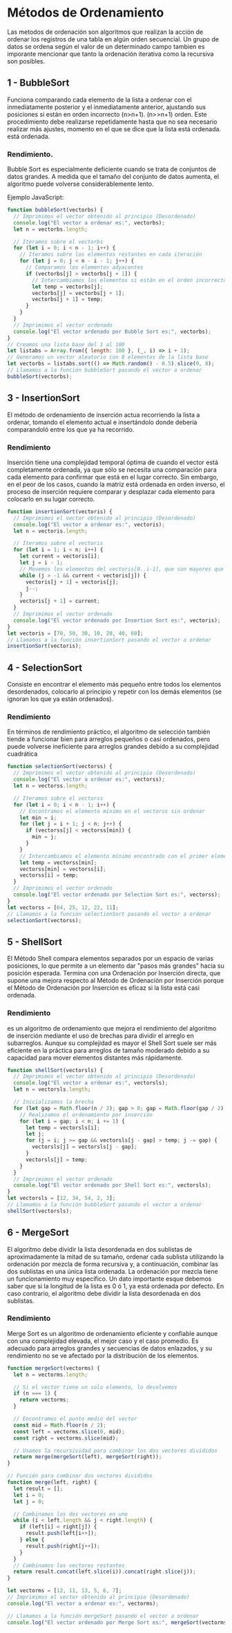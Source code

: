 Métodos de Ordenamiento
================
Las metodos de ordenación son algoritmos que realizan la acción de ordenar los registros de una tabla en algún orden secuencial. Un grupo de datos se ordena según el valor de un determinado campo tambien es imporante mencionar que tanto la ordenación iterativa como la recursiva son posibles.

## 1 - BubbleSort
Funciona comparando cada elemento de la lista a ordenar con el inmediatamente posterior y el inmediatamente anterior, ajustando sus posiciones si están en orden incorrecto (n>n+1).
(n>>n+1) orden. Este procedimiento debe realizarse repetidamente hasta que no sea necesario realizar más ajustes, momento en el que se dice que la lista está ordenada.
está ordenada.
### Rendimiento.
Bubble Sort es especialmente deficiente cuando se trata de conjuntos de datos grandes. A medida que el tamaño del conjunto de datos aumenta, el algoritmo puede volverse considerablemente lento.

Ejemplo JavaScript:

``` JavaScript
function bubbleSort(vectorbs) {
  // Imprimimos el vector obtenido al principio (Desordenado)
  console.log("El vector a ordenar es:", vectorbs);
  let n = vectorbs.length;

  // Iteramos sobre el vectorbs
  for (let i = 0; i < n - 1; i++) {
    // Iteramos sobre los elementos restantes en cada iteración
    for (let j = 0; j < n - i - 1; j++) {
      // Comparamos los elementos adyacentes
      if (vectorbs[j] > vectorbs[j + 1]) {
        // Intercambiamos los elementos si están en el orden incorrecto
        let temp = vectorbs[j];
        vectorbs[j] = vectorbs[j + 1];
        vectorbs[j + 1] = temp;
      }
    }
  }
  // Imprimimos el vector ordenado
  console.log("El vector ordenado por Bubble Sort es:", vectorbs);
}
// Creamos una lista base del 1 al 100
let listabs = Array.from({ length: 100 }, (_, i) => i + 1);
// Generamos un vector aleatorio con 8 elementos de la lista base
let vectorbs = listabs.sort(() => Math.random() - 0.5).slice(0, 8);
// Llamamos a la función bubbleSort pasando el vector a ordenar
bubbleSort(vectorbs);
```
## 3 - InsertionSort
El método de ordenamiento de inserción actua recorriendo la lista a ordenar, tomando el elemento actual e insertándolo donde debería comparandoló entre los que ya ha recorrido.
### Rendimiento
Inserción tiene una complejidad temporal óptima de cuando el vector está completamente ordenada, ya que sólo se necesita una comparación para cada elemento para confirmar que está en el lugar correcto.
Sin embargo, en el peor de los casos, cuando la matriz está ordenada en orden inverso, el proceso de inserción requiere comparar y desplazar cada elemento para colocarlo en su lugar correcto.
``` JavaScript
function insertionSort(vectoris) {
  // Imprimimos el vector obtenido al principio (Desordenado)
  console.log("El vector a ordenar es:", vectoris);
  let n = vectoris.length;

  // Iteramos sobre el vectoris
  for (let i = 1; i < n; i++) {
    let current = vectoris[i];
    let j = i - 1;
    // Movemos los elementos del vectoris[0..i-1], que son mayores que la clave, a una posición adelante de su posición actual
    while (j > -1 && current < vectoris[j]) {
      vectoris[j + 1] = vectoris[j];
      j--;
    }
    vectoris[j + 1] = current;
  }
  // Imprimimos el vector ordenado
  console.log("El vector ordenado por Insertion Sort es:", vectoris);
}
let vectoris = [70, 50, 30, 10, 20, 40, 60];
// Llamamos a la función insertionSort pasando el vector a ordenar
insertionSort(vectoris);
```
## 4 - SelectionSort
Consiste en encontrar el elemento más pequeño entre todos los elementos desordenados, colocarlo al principio y repetir con los demás elementos (se ignoran los que ya están ordenados).

### Rendimiento
En términos de rendimiento práctico, el algoritmo de selección también tiende a funcionar bien para arreglos pequeños o casi ordenados, pero puede volverse ineficiente para arreglos grandes debido a su complejidad cuadrática
``` JavaScript
function selectionSort(vectorss) {
  // Imprimimos el vector obtenido al principio (Desordenado)
  console.log("El vector a ordenar es:", vectorss);
  let n = vectorss.length;

  // Iteramos sobre el vectorss
  for (let i = 0; i < n - 1; i++) {
    // Encontramos el elemento mínimo en el vectorss sin ordenar
    let min = i;
    for (let j = i + 1; j < n; j++) {
      if (vectorss[j] < vectorss[min]) {
        min = j;
      }
    }
    // Intercambiamos el elemento mínimo encontrado con el primer elemento
    let temp = vectorss[min];
    vectorss[min] = vectorss[i];
    vectorss[i] = temp;
  }
  // Imprimimos el vector ordenado
  console.log("El vector ordenado por Selection Sort es:", vectorss);
}
let vectorss = [64, 25, 12, 22, 11];
// Llamamos a la función selectionSort pasando el vector a ordenar
selectionSort(vectorss);
```
## 5 - ShellSort
El Método Shell compara elementos separados por un espacio de varias posiciones, lo que permite a un elemento dar "pasos más grandes" hacia su posición esperada. Termina con una Ordenación por Inserción directa, que supone una mejora respecto al Método de Ordenación por Inserción porque el Método de Ordenación por Inserción es eficaz si la lista está casi ordenada.

### Rendimiento
es un algoritmo de ordenamiento que mejora el rendimiento del algoritmo de inserción mediante el uso de brechas para dividir el arreglo en subarreglos. Aunque su complejidad es mayor el Shell Sort suele ser más eficiente en la práctica para arreglos de tamaño moderado debido a su capacidad para mover elementos distantes más rápidamente.
``` JavaScript
function shellSort(vectorsls) {
  // Imprimimos el vector obtenido al principio (Desordenado)
  console.log("El vector a ordenar es:", vectorsls);
  let n = vectorsls.length;

  // Inicializamos la brecha
  for (let gap = Math.floor(n / 2); gap > 0; gap = Math.floor(gap / 2)) {
    // Realizamos el ordenamiento por inserción
    for (let i = gap; i < n; i += 1) {
      let temp = vectorsls[i];
      let j;
      for (j = i; j >= gap && vectorsls[j - gap] > temp; j -= gap) {
        vectorsls[j] = vectorsls[j - gap];
      }
      vectorsls[j] = temp;
    }
  }
  // Imprimimos el vector ordenado
  console.log("El vector ordenado por Shell Sort es:", vectorsls);
}
let vectorsls = [12, 34, 54, 2, 3];
// Llamamos a la función bubbleSort pasando el vector a ordenar
shellSort(vectorsls);
```
## 6 - MergeSort
El algoritmo debe dividir la lista desordenada en dos sublistas de aproximadamente la mitad de su tamaño, ordenar cada sublista utilizando la ordenación por mezcla de forma recursiva y, a continuación, combinar las dos sublistas en una única lista ordenada. La ordenación por mezcla tiene un funcionamiento muy específico. Un dato importante esque debemos saber que si la longitud de la lista es 0 ó 1, ya está ordenada por defecto. En caso contrario, el algoritmo debe dividir la lista desordenada en dos sublistas.

### Rendimiento
Merge Sort es un algoritmo de ordenamiento eficiente y confiable aunque con una complejidad elevada, el mejor caso y el caso promedio. Es adecuado para arreglos grandes y secuencias de datos enlazados, y su rendimiento no se ve afectado por la distribución de los elementos.
``` JavaScript
function mergeSort(vectorms) {
  let n = vectorms.length;

  // Si el vector tiene un solo elemento, lo devolvemos
  if (n === 1) {
    return vectorms;
  }

  // Encontramos el punto medio del vector
  const mid = Math.floor(n / 2);
  const left = vectorms.slice(0, mid);
  const right = vectorms.slice(mid);

  // Usamos la recursividad para combinar los dos vectores divididos
  return merge(mergeSort(left), mergeSort(right));
}

// Función para combinar dos vectores divididos
function merge(left, right) {
  let result = [];
  let i = 0;
  let j = 0;

  // Combinamos los dos vectores en uno
  while (i < left.length && j < right.length) {
    if (left[i] < right[j]) {
      result.push(left[i++]);
    } else {
      result.push(right[j++]);
    }
  }
  // Combinamos los vectores restantes
  return result.concat(left.slice(i)).concat(right.slice(j));
}

let vectorms = [12, 11, 13, 5, 6, 7];
// Imprimimos el vector obtenido al principio (Desordenado)
console.log("El vector a ordenar es:", vectorms);

// Llamamos a la función mergeSort pasando el vector a ordenar
console.log("El vector ordenado por Merge Sort es:", mergeSort(vectorms));
```

